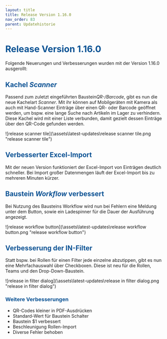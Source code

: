 ```yaml
---
layout: title
title: Release Version 1.16.0
nav_order: 83
parent: Updatehistorie
---
```


# <span style="color:#0b5394">**Release Version 1.16.0**</span>

Folgende Neuerungen und Verbesserungen wurden mit der Version 1.16.0 ausgerollt:

## <span style="color:#0b5394">**Kachel _Scanner_**</span>

Passend zum zuletzt eingeführten Baustein*QR-/Barcode*, gibt es nun die neue Kachelart _Scanner_.
Mit ihr können auf Mobilgeräten mit Kamera als auch mit Hand-Scanner Einträge über einen QR- oder Barcode geöffnet werden, um bspw. eine lange Suche nach Artikeln im Lager zu verhindern.
Diese Kachel wird mit einer Liste verbunden, damit gezielt dessen Einträge über den QR-Code gefunden werden.

![release scanner tile](\assets\latest-updates\release scanner tile.png "release scanner tile")

## <span style="color:#0b5394">**Verbesserter Excel-Import**</span>

Mit der neuen Version funktioniert der Excel-Import von Einträgen deutlich schneller. Bei Import großer Datenmengen läuft der Excel-Import bis zu mehreren Minuten kürzer.

## <span style="color:#0b5394">**Baustein _Workflow_ verbessert**</span>

Bei Nutzung des Bausteins Workflow wird nun bei Fehlern eine Meldung unter dem Button, sowie ein Ladespinner für die Dauer der Ausführung angezeigt.

![release workflow button](\assets\latest-updates\release workflow button.png "release workflow button")

## <span style="color:#0b5394">**Verbesserung der IN-Filter**</span>

Statt bspw. bei Rollen für einen Filter jede einzelne abzutippen, gibt es nun eine Mehrfachauswahl über Checkboxen. Diese ist neu für die Rollen, Teams und den Drop-Down-Baustein.

![release in filter dialog](\assets\latest-updates\release in filter dialog.png "release in filter dialog")

### <span style="color:#0b5394">**Weitere Verbesserungen**</span>

-   QR-Codes kleiner in PDF-Ausdrücken
-   Standard-Wert für Baustein Schalter
-   Baustein $1 verbessert
-   Beschleunigung Rollen-Import
-   Diverse Fehler behoben
